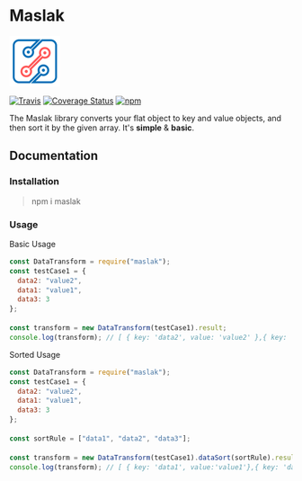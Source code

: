 # Maslak

![alt text](https://github.com/gen-tech/maslak/blob/master/logo.png "Maslak-Logo")

[![Travis](https://travis-ci.org/goktuggoktas/maslak.svg?branch=master)](https://travis-ci.org/goktuggoktas/maslak)
[![Coverage Status](https://coveralls.io/repos/github/gen-tech/maslak/badge.svg?branch=master)](https://coveralls.io/github/gen-tech/maslak?branch=master)
[![npm](https://img.shields.io/npm/dw/maslak.svg)](https://www.npmjs.com/package/maslak)

The Maslak library converts your flat object to key and value objects, and then sort it by the given array.
It's **simple** & **basic**.

## Documentation

### Installation

> npm i maslak

### Usage

Basic Usage

```javascript
const DataTransform = require("maslak");
const testCase1 = {
  data2: "value2",
  data1: "value1",
  data3: 3
};

const transform = new DataTransform(testCase1).result;
console.log(transform); // [ { key: 'data2', value: 'value2' },{ key: 'data1', value:'value1'},{ key: 'data3', value: 3 } ] //
```

Sorted Usage

```javascript
const DataTransform = require("maslak");
const testCase1 = {
  data2: "value2",
  data1: "value1",
  data3: 3
};

const sortRule = ["data1", "data2", "data3"];

const transform = new DataTransform(testCase1).dataSort(sortRule).result;
console.log(transform); // [ { key: 'data1', value:'value1'},{ key: 'data2', value: 'value2' },{ key: 'data3', value: 3 } ] //
```
